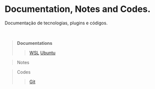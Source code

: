 # Documentation, Notes and Codes.
Documentação de tecnologias, plugins e códigos.
<br />
<br />
<br />

> **Documentations**
> 
> > [WSL](wsl/wsl.md)
> > [Ubuntu](ubuntu/ubuntu.md)

> Notes

> Codes
>  > [Git](git/git.md)

